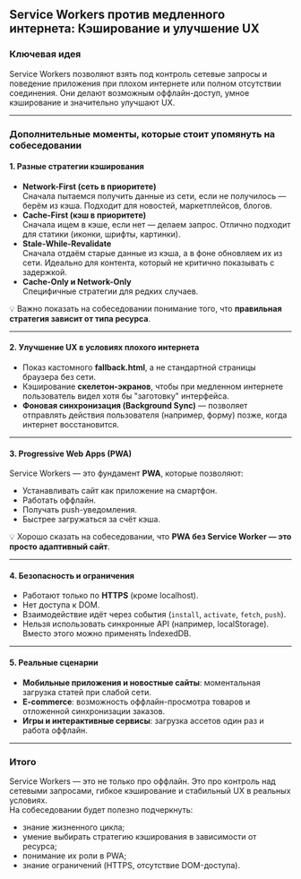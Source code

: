 ## Service Workers против медленного интернета: Кэширование и улучшение UX

### Ключевая идея
Service Workers позволяют взять под контроль сетевые запросы и поведение приложения при плохом интернете или полном отсутствии соединения. Они делают возможным оффлайн-доступ, умное кэширование и значительно улучшают UX.

---

### Дополнительные моменты, которые стоит упомянуть на собеседовании

#### 1. Разные стратегии кэширования
- **Network-First (сеть в приоритете)**  
  Сначала пытаемся получить данные из сети, если не получилось — берём из кэша. Подходит для новостей, маркетплейсов, блогов.
- **Cache-First (кэш в приоритете)**  
  Сначала ищем в кэше, если нет — делаем запрос. Отлично подходит для статики (иконки, шрифты, картинки).
- **Stale-While-Revalidate**  
  Сначала отдаём старые данные из кэша, а в фоне обновляем их из сети. Идеально для контента, который не критично показывать с задержкой.
- **Cache-Only и Network-Only**  
  Специфичные стратегии для редких случаев.

💡 Важно показать на собеседовании понимание того, что **правильная стратегия зависит от типа ресурса**.

---

#### 2. Улучшение UX в условиях плохого интернета
- Показ кастомного **fallback.html**, а не стандартной страницы браузера без сети.  
- Кэширование **скелетон-экранов**, чтобы при медленном интернете пользователь видел хотя бы "заготовку" интерфейса.  
- **Фоновая синхронизация (Background Sync)** — позволяет отправлять действия пользователя (например, форму) позже, когда интернет восстановится.  

---

#### 3. Progressive Web Apps (PWA)
Service Workers — это фундамент **PWA**, которые позволяют:
- Устанавливать сайт как приложение на смартфон.  
- Работать оффлайн.  
- Получать push-уведомления.  
- Быстрее загружаться за счёт кэша.  

💡 Хорошо сказать на собеседовании, что **PWA без Service Worker — это просто адаптивный сайт**.

---

#### 4. Безопасность и ограничения
- Работают только по **HTTPS** (кроме localhost).  
- Нет доступа к DOM.  
- Взаимодействие идёт через события (`install`, `activate`, `fetch`, `push`).  
- Нельзя использовать синхронные API (например, localStorage). Вместо этого можно применять IndexedDB.  

---

#### 5. Реальные сценарии
- **Мобильные приложения и новостные сайты**: моментальная загрузка статей при слабой сети.  
- **E-commerce**: возможность оффлайн-просмотра товаров и отложенной синхронизации заказов.  
- **Игры и интерактивные сервисы**: загрузка ассетов один раз и работа оффлайн.  

---

### Итого
Service Workers — это не только про оффлайн. Это про контроль над сетевыми запросами, гибкое кэширование и стабильный UX в реальных условиях.  
На собеседовании будет полезно подчеркнуть:
- знание жизненного цикла;  
- умение выбирать стратегию кэширования в зависимости от ресурса;  
- понимание их роли в PWA;  
- знание ограничений (HTTPS, отсутствие DOM-доступа).  
